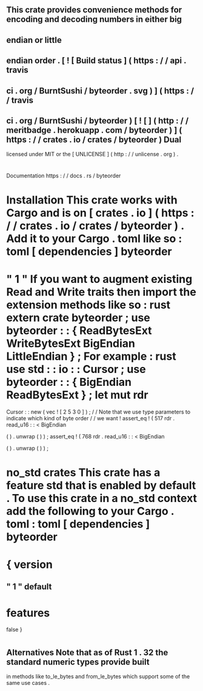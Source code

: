 This
crate
provides
convenience
methods
for
encoding
and
decoding
numbers
in
either
big
-
endian
or
little
-
endian
order
.
[
!
[
Build
status
]
(
https
:
/
/
api
.
travis
-
ci
.
org
/
BurntSushi
/
byteorder
.
svg
)
]
(
https
:
/
/
travis
-
ci
.
org
/
BurntSushi
/
byteorder
)
[
!
[
]
(
http
:
/
/
meritbadge
.
herokuapp
.
com
/
byteorder
)
]
(
https
:
/
/
crates
.
io
/
crates
/
byteorder
)
Dual
-
licensed
under
MIT
or
the
[
UNLICENSE
]
(
http
:
/
/
unlicense
.
org
)
.
#
#
#
Documentation
https
:
/
/
docs
.
rs
/
byteorder
#
#
#
Installation
This
crate
works
with
Cargo
and
is
on
[
crates
.
io
]
(
https
:
/
/
crates
.
io
/
crates
/
byteorder
)
.
Add
it
to
your
Cargo
.
toml
like
so
:
toml
[
dependencies
]
byteorder
=
"
1
"
If
you
want
to
augment
existing
Read
and
Write
traits
then
import
the
extension
methods
like
so
:
rust
extern
crate
byteorder
;
use
byteorder
:
:
{
ReadBytesExt
WriteBytesExt
BigEndian
LittleEndian
}
;
For
example
:
rust
use
std
:
:
io
:
:
Cursor
;
use
byteorder
:
:
{
BigEndian
ReadBytesExt
}
;
let
mut
rdr
=
Cursor
:
:
new
(
vec
!
[
2
5
3
0
]
)
;
/
/
Note
that
we
use
type
parameters
to
indicate
which
kind
of
byte
order
/
/
we
want
!
assert_eq
!
(
517
rdr
.
read_u16
:
:
<
BigEndian
>
(
)
.
unwrap
(
)
)
;
assert_eq
!
(
768
rdr
.
read_u16
:
:
<
BigEndian
>
(
)
.
unwrap
(
)
)
;
#
#
#
no_std
crates
This
crate
has
a
feature
std
that
is
enabled
by
default
.
To
use
this
crate
in
a
no_std
context
add
the
following
to
your
Cargo
.
toml
:
toml
[
dependencies
]
byteorder
=
{
version
=
"
1
"
default
-
features
=
false
}
#
#
#
Alternatives
Note
that
as
of
Rust
1
.
32
the
standard
numeric
types
provide
built
-
in
methods
like
to_le_bytes
and
from_le_bytes
which
support
some
of
the
same
use
cases
.
